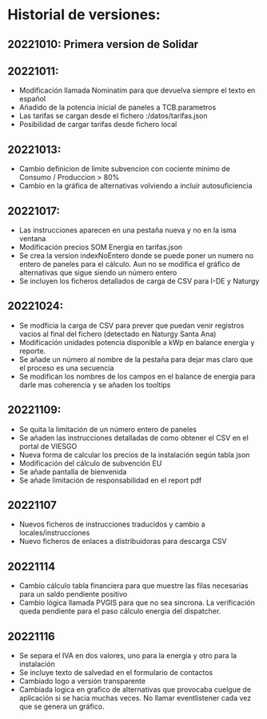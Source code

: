 # Historial de versiones:

## 20221010: Primera version de Solidar

## 20221011: 
- Modificación llamada Nominatim para que devuelva siempre el texto en español
- Añadido de la potencia inicial de paneles a TCB.parametros
- Las tarifas se cargan desde el fichero <urlbase>:/datos/tarifas.json 
- Posibilidad de cargar tarifas desde fichero local

## 20221013:
- Cambio definicion de limite subvencion con cociente minimo de Consumo / Produccion > 80%
- Cambio en la gráfica de alternativas volviendo a incluir autosuficiencia

## 20221017:
- Las instrucciones aparecen en una pestaña nueva y no en la isma ventana
- Modificación precios SOM Energia en tarifas.json
- Se crea la version indexNoEntero donde se puede poner un numero no entero de paneles para el cálculo. Aun no se modifica el gráfico de alternativas que sigue siendo un número entero
- Se incluyen los ficheros detallados de carga de CSV para I-DE y Naturgy

## 20221024:
- Se modficia la carga de CSV para prever que puedan venir registros vacios al final del fichero (detectado en Naturgy Santa Ana)
- Modificación unidades potencia disponible a kWp en balance energia y reporte.
- Se añade un número al nombre de la pestaña para dejar mas claro que el proceso es una secuencia
- Se modifican los nombres de los campos en el balance de energia para darle mas coherencia y se añaden los tooltips

## 20221109:
- Se quita la limitación de un número entero de paneles
- Se añaden las instrucciones detalladas de como obtener el CSV en el portal de VIESGO
- Nueva forma de calcular los precios de la instalación según tabla json
- Modificación del cálculo de subvención EU
- Se añade pantalla de bienvenida
- Se añade limitación de responsabilidad en el report pdf

## 20221107
- Nuevos ficheros de instrucciones traducidos y cambio a locales/instrucciones
- Nuevo ficheros de enlaces a distribuidoras para descarga CSV

## 20221114
- Cambio cálculo tabla financiera para que muestre las filas necesarias para un saldo pendiente positivo
- Cambio lógica llamada PVGIS para que no sea sincrona. La verificación queda pendiente para el paso cálculo energia del dispatcher.

## 20221116
- Se separa el IVA en dos valores, uno para la energia y otro para la instalación
- Se incluye texto de salvedad en el formulario de contactos
- Cambiado logo a versión transparente
- Cambiada logica en grafico de alternativas que provocaba cuelgue de aplicación si se hacia muchas veces. No llamar eventlistener cada vez que se genera un gráfico.


